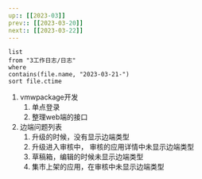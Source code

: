 ```yaml
---
up:: [[2023-03]]
prev:: [[2023-03-20]]
next:: [[2023-03-22]]
---
```


```dataview
list
from "3工作日志/日志"
where
contains(file.name, "2023-03-21-")
sort file.ctime
```
1. vmwpackage开发
	1. 单点登录
	2. 整理web端的接口
2. 边端问题列表
	1. 升级的时候，没有显示边端类型
	2. 升级进入审核中， 审核的应用详情中未显示边端类型
	3. 草稿箱，编辑的时候未显示边端类型
	4. 集市上架的应用，在审核中未显示边端类型